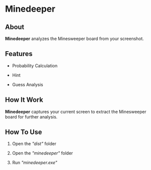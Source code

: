 # Minedeeper
## About

**Minedeeper** analyzes the Minesweeper board from your screenshot.

## Features

- Probability Calculation

- Hint

- Guess Analysis

## How It Work

**Minedeeper** captures your current screen to extract the Minesweeper board for further analysis.

## How To Use

1. Open the *"dist"* folder

2. Open the *"minedeeper"* folder

3. Run *"minedeeper.exe"*